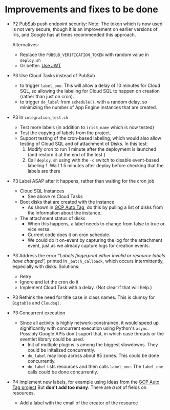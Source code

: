 # Improvements and fixes to be done

* P2 PubSub push endpoint security:
  Note: The token which is now used is not very secure, though it is an improvement on earlier versions of Iris, and
  Google has at times recommended this approach.

  Alternatives:
    - Replace the `PUBSUB_VERIFICATION_TOKEN` with random value in `deploy.sh`
    - Or better: [Use JWT](https://cloud.google.com/pubsub/docs/push)

* P3 Use Cloud Tasks instead of PubSub
    * to trigger `label_one`. This will allow a delay of 10 minutes for Cloud SQL, so allowing the labeling for Cloud SQL to happen on
      creation (rather than just on cron).
    * to trigger `do_label` from `schedule()`, with a random delay, so minimizing the number of App Engine instances
      that are created.

* P3 In `integration_test.sh`
    - Test more labels (in addition to `iris3_name` which is now tested)
    - Test the copying of labels from the project.
    - Support testing of the cron-based labeling, which would also allow testing of Cloud SQL and of attachment of
      Disks. In this test:
        1. Modify cron to run 1 minute after the deployment is launched (and restore it at the end of the test.)
        1. Call `deploy.sh` using with the `-c` switch to disable event-based labeling 1. Wait 1.5 minutes after deploy
           before checking that the labels are there

* P3 Label ASAP after it happens, rather than waiting for the cron job
    * Cloud SQL Instances 
        * See above re Cloud Tasks
    * Boot disks that are created with the instance
        * As shown in [GCP Auto Tag](https://github.com/doitintl/gcp-auto-tag/blob/main/main.py), do this by pulling a
          list of disks from the information about the instance.
    * The attachment status of disks 
        * When this happens,  a label needs to change from false to true or vice versa. 
        * Current code does it on cron schedule.
        * We could do it on-event by capturing the log for the attachment event, 
          just as we already capture logs for creation events.

* P3 Address the error *"Labels fingerprint either invalid or resource labels have changed",* printed
  in `_batch_callback`, which occurs intermittently, especially with disks. 
    Solutions:
    - Retry 
    - Ignore and let the cron do it 
     - Implement Cloud Task with a delay. (Not clear if that will help.)

* P3 Rethink the need for title case in class names. This is clumsy for `Bigtable` and `Cloudsql`.

* P3 Concurrent execution
    * Since all activity is highly network-constrained, it would speed up significantly with concurrent execution
    using Python's `async`. Possibly Google APIs don't suport that, in which 
     case threads or the eventlet library could be used.
        * Init of multiple plugins is among the biggest slowdowns. They could be initalized concurrently.
        * `do_label` may  loop across about 85 zones. This could be done concurrently.
        * `do_label` lists resources and then calls `label_one`. The `label_one` calls could be done concurrently.

* P4 Implement new labels, for example using ideas from
  the [GCP Auto Tag project](https://github.com/doitintl/gcp-auto-tag/)
  But **don't add too many**: There are *a lot* of fields on resources.
    - Add a label with the email of the creator of the resource
